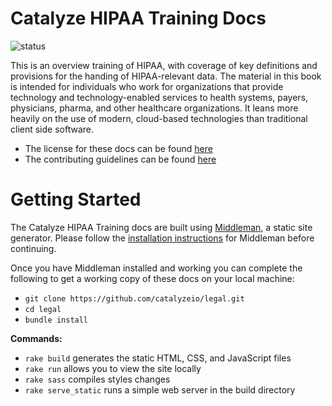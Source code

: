 # Catalyze HIPAA Training Docs

![status](https://codeship.com/projects/17469470-49e5-0133-1e8a-02da4d06d74f/status?branch=master)

This is an overview training of HIPAA, with coverage of key definitions and provisions for the handing of HIPAA-relevant data. The material in this book is intended for individuals who work for organizations that provide technology and technology-enabled services to health systems, payers, physicians, pharma, and other healthcare organizations. It leans more heavily on the use of modern, cloud-based technologies than traditional client side software.

- The license for these docs can be found [here](https://github.com/catalyzeio/legal/blob/master/LICENSE.md%20)
- The contributing guidelines can be found [here](https://github.com/catalyzeio/legal/blob/master/CONTRIBUTING.md)

# Getting Started

The Catalyze HIPAA Training docs are built using [Middleman](https://middlemanapp.com/), a static site generator. Please follow the [installation instructions](https://middlemanapp.com/basics/install/) for Middleman before continuing.

Once you have Middleman installed and working you can complete the following to get a working copy of these docs on your local machine:

- `git clone https://github.com/catalyzeio/legal.git`
- `cd legal`
- `bundle install`

**Commands:**

- `rake build` generates the static HTML, CSS, and JavaScript files
- `rake run` allows you to view the site locally
- `rake sass` compiles styles changes
- `rake serve_static` runs a simple web server in the build directory